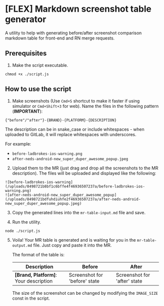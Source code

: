 # [FLEX] Markdown screenshot table generator

A utility to help with generating before/after screenshot comparison markdown table for front-end and RN merge requests.

## Prerequisites

1. Make the script executable.
```
chmod +x ./script.js
```

## How to use the script

1. Make screenshots (Use `Cmd+S` shortcut to make it faster if using simulator or `Cmd+Shift+3` for web). Name the files in the following pattern (**IMPORTANT**):

```
{"before"/"after"}-{BRAND}-{PLATFORM}-{DESCRIPTION}
```

The description can be in snake_case or include whitespaces - when uploaded to GitLab, it will replace whitespaces with underscores.

For example:

- `before-ladbrokes-ios-warning.png`
- `after-neds-android-new_super_duper_awesome_popup.jpeg`

2. Upload them to the MR (just drag and drop all the screenshots to the MR description). The files will be uploaded and displayed like the following:

```
![before-ladbrokes-ios-warning](/uploads/8498721b8bf1c6bffe4f46936507237a/before-ladbrokes-ios-warning.png)
![after-neds-android-new_super_duper_awesome_popup](/uploads/8498721bdfuhdiuhfe2f46936507237a/after-neds-android-new_super_duper_awesome_popup.jpeg)
```

3. Copy the generated lines into the `mr-table-input.md` file and save.

4. Run the utility.
```
node ./script.js
```

5. Voila! Your MR table is generated and is waiting for you in the `mr-table-output.md` file. Just copy and paste it into the MR.

   The format of the table is:

   | Description                                   | Before                        | After                        |
   | --------------------------------------------- | ----------------------------- | ---------------------------- |
   | **[Brand, Platform]**: Your description | Screenshot for 'before' state | Screenshot for 'after' state |

   The size of the screenshot can be changed by modifying the `IMAGE_SIZE` const in the script.
